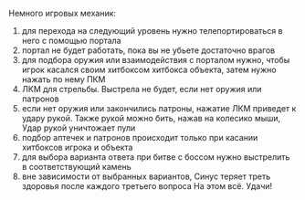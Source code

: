 Немного игровых механик:
1) для перехода на следующий уровень нужно телепортироваться в него с помощью портала
2) портал не будет работать, пока вы не убьете достаточно врагов
3) для подбора оружия или взаимодействия с порталом нужно, чтобы игрок касался своим хитбоксом хитбокса объекта, затем нужно нажать по нему ПКМ
4) ЛКМ для стрельбы. Выстрела не будет, если нет оружия или патронов
5) если нет оружия или закончились патроны, нажатие ЛКМ приведет к удару рукой. Также рукой можно бить, нажав на колесико мыши, Удар рукой уничтожает пули
6) подбор аптечек и патронов происходит только при касании хитбоксов игрока и объекта
7) для выбора варианта ответа при битве с боссом нужно выстрелить в соответствующий камень
8) вне зависимости от выбранных вариантов, Синус теряет треть здоровья после каждого третьего вопроса
На этом всё. Удачи!